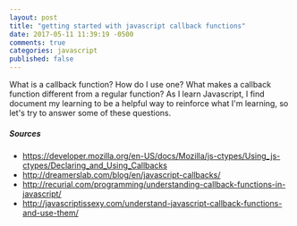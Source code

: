 ```yaml
---
layout: post
title: "getting started with javascript callback functions"
date: 2017-05-11 11:39:19 -0500
comments: true
categories: javascript
published: false
---
```

What is a callback function? How do I use one? What makes a callback function different from a regular function? As I learn Javascript, I find document my learning to be a helpful way to reinforce what I'm learning, so let's try to answer some of these questions.

##### Sources
- https://developer.mozilla.org/en-US/docs/Mozilla/js-ctypes/Using_js-ctypes/Declaring_and_Using_Callbacks
- http://dreamerslab.com/blog/en/javascript-callbacks/
- http://recurial.com/programming/understanding-callback-functions-in-javascript/
- http://javascriptissexy.com/understand-javascript-callback-functions-and-use-them/